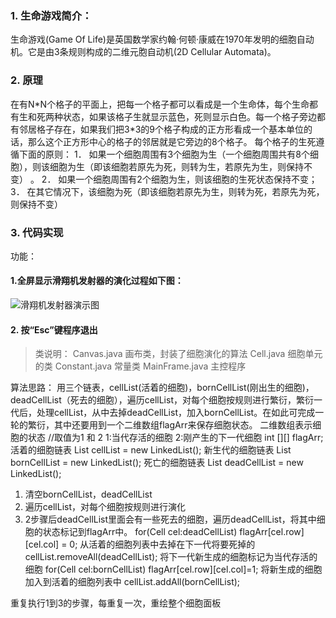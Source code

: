 ### 1. 生命游戏简介：
  生命游戏(Game Of Life)是英国数学家约翰·何顿·康威在1970年发明的细胞自动机。它是由3条规则构成的二维元胞自动机(2D Cellular Automata)。
### 2. 原理
在有N\*N个格子的平面上，把每一个格子都可以看成是一个生命体，每个生命都有生和死两种状态，如果该格子生就显示蓝色，死则显示白色。每一个格子旁边都有邻居格子存在，如果我们把3*3的9个格子构成的正方形看成一个基本单位的话，那么这个正方形中心的格子的邻居就是它旁边的8个格子。
每个格子的生死遵循下面的原则：
1． 如果一个细胞周围有3个细胞为生（一个细胞周围共有8个细胞），则该细胞为生（即该细胞若原先为死，则转为生，若原先为生，则保持不变） 。
2． 如果一个细胞周围有2个细胞为生，则该细胞的生死状态保持不变；
3． 在其它情况下，该细胞为死（即该细胞若原先为生，则转为死，若原先为死，则保持不变）
### 3. 代码实现
功能：
#### 1.全屏显示滑翔机发射器的演化过程如下图：
![滑翔机发射器演示图](http://7xawio.com1.z0.glb.clouddn.com/lifegame_plant.png)
#### 2. 按“Esc”键程序退出
>类说明：
Canvas.java       画布类，封装了细胞演化的算法
Cell.java        细胞单元的类
Constant.java    常量类
MainFrame.java   主控程序

算法思路：
用三个链表，cellList(活着的细胞)，bornCellList(刚出生的细胞)，deadCellList（死去的细胞），遍历cellList，对每个细胞按规则进行繁衍，繁衍一代后，处理cellList，从中去掉deadCellList，加入bornCellList。在如此可完成一轮的繁衍，其中还要用到一个二维数组flagArr来保存细胞状态。
二维数组表示细胞的状态
//取值为1 和 2   1:当代存活的细胞      2:刚产生的下一代细胞
int [][] flagArr;
活着的细胞链表
List<Cell> cellList = new LinkedList<Cell>();
新生代的细胞链表
List<Cell> bornCellList = new LinkedList<Cell>();
死亡的细胞链表
List<Cell> deadCellList = new LinkedList<Cell>();

1. 清空bornCellList，deadCellList
2. 遍历cellList，对每个细胞按规则进行演化
3. 2步骤后deadCellList里面会有一些死去的细胞，遍历deadCellList，将其中细胞的状态标记到flagArr中。
		for(Cell cel:deadCellList)
			flagArr[cel.row][cel.col] = 0;
从活着的细胞列表中去掉在下一代将要死掉的
cellList.removeAll(deadCellList);
将下一代新生成的细胞标记为当代存活的细胞
		for(Cell cel:bornCellList)
			flagArr[cel.row][cel.col]=1;
将新生成的细胞加入到活着的细胞列表中
		cellList.addAll(bornCellList);

重复执行1到3的步骤，每重复一次，重绘整个细胞面板
